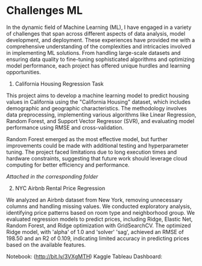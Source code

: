 # Challenges ML

In the dynamic field of Machine Learning (ML), I have engaged in a variety of challenges that span across different aspects of data analysis, model development, and deployment. These experiences have provided me with a comprehensive understanding of the complexities and intricacies involved in implementing ML solutions. From handling large-scale datasets and ensuring data quality to fine-tuning sophisticated algorithms and optimizing model performance, each project has offered unique hurdles and learning opportunities.

1. California Housing Regression Task

This project aims to develop a machine learning model to predict housing values in California using the "California Housing" dataset, which includes demographic and geographic characteristics. The methodology involves data preprocessing, implementing various algorithms like Linear Regression, Random Forest, and Support Vector Regressor (SVR), and evaluating model performance using RMSE and cross-validation.

Random Forest emerged as the most effective model, but further improvements could be made with additional testing and hyperparameter tuning. The project faced limitations due to long execution times and hardware constraints, suggesting that future work should leverage cloud computing for better efficiency and performance.

_Attached in the corresponding folder_

2. NYC Airbnb Rental Price Regression

We analyzed an Airbnb dataset from New York, removing unnecessary columns and handling missing values. We conducted exploratory analysis, identifying price patterns based on room type and neighborhood group. We evaluated regression models to predict prices, including Ridge, Elastic Net, Random Forest, and Ridge optimization with GridSearchCV. The optimized Ridge model, with 'alpha' of 1.0 and 'solver' 'sag', achieved an RMSE of 198.50 and an R2 of 0.109, indicating limited accuracy in predicting prices based on the available features.

Notebook: (http://bit.ly/3VXgMTH) Kaggle
Tableau Dashboard:
